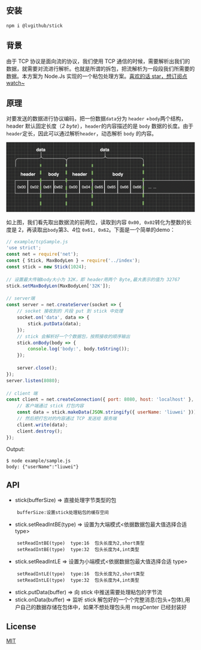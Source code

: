 ## 安装

```shell
npm i @lvgithub/stick
```

## 背景

由于 TCP 协议是面向流的协议，我们使用 TCP 通信的时候，需要解析出我们的数据，就需要对流进行解析。也就是所谓的拆包，把流解析为一段段我们所需要的数据。本方案为 Node.Js 实现的一个粘包处理方案。[喜欢的话 star，想订阅点 watch~](https://github.com/lvgithub/stick)

## 原理

对要发送的数据进行协议编码，把一份数据`data`分为 `header` +`body`两个结构，header 默认固定长度（_2 byte_），`header`的内容描述的是 `body` 数据的长度。由于`header`定长，因此可以通过解析`header`，动态解析 `body` 的内容。

![image-20200704170816148](assets/README/image-20200704170816148.png)

如上图，我们看先取出数据流的前两位，读取到内容 `0x00, 0x02`转化为整数的长度是 2，再读取出`body`第3、4位 `0x61, 0x62`。下面是一个简单的demo：

```javascript
// example/tcpSample.js
'use strict';
const net = require('net');
const { Stick, MaxBodyLen } = require('../index');
const stick = new Stick(1024);

// 设置最大传输body大小为 32K，即 header用两个 Byte,最大表示的值为 32767
stick.setMaxBodyLen(MaxBodyLen['32K']);

// server端
const server = net.createServer(socket => {
    // socket 接收到的 片段 put 到 stick 中处理
    socket.on('data', data => {
        stick.putData(data);
    });
    // stick 会解析好一个个数据包，按照接收的顺序输出
    stick.onBody(body => {
        console.log('body:', body.toString());
    });

    server.close();
});
server.listen(8080);

// client 端
const client = net.createConnection({ port: 8080, host: 'localhost' }, () => {
    // 客户端通过 stick 打包内容
    const data = stick.makeData(JSON.stringify({ userName: 'liuwei' }));
    // 然后把打包对的内容通过 TCP 发送给 服务端
    client.write(data);
    client.destroy();
});
```

Output:

```shell
$ node example/sample.js
body: {"userName":"liuwei"}
```



## API

- stick(bufferSize) => 直接处理字节类型的包

```
    bufferSize:设置stick处理粘包的缓存空间
```

- stick.setReadIntBE(type) => 设置为大端模式<依据数据包最大值选择合适 type>

```
    setReadIntBE(type)  type:16  包头长度为2,short类型
    setReadIntBE(type)  type:32  包头长度为4,int类型
```

- stick.setReadIntLE => 设置为小端模式<依据数据包最大值选择合适 type>

```
    setReadIntLE(type)  type:16  包头长度为2,short类型
    setReadIntLE(type)  type:32  包头长度为4,int类型
```

- stick.putData(buffer) => 向 stick 中推送需要处理粘包的字节流
- stick.onData(buffer) => 监听 stick 解包好的一个个完整消息(包头+包体),用户自己的数据存储在包体中，如果不想处理包头用 msgCenter 已经封装好

## License

[MIT](http://opensource.org/licenses/MIT)